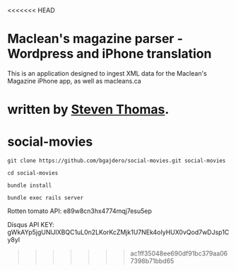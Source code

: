 <<<<<<< HEAD
# Maclean's magazine parser - Wordpress and iPhone translation

This is an application designed to ingest XML data for the Maclean's Magazine iPhone app, as well as macleans.ca

written by [Steven Thomas](http://stevenmichaelthomas.com/).
=======
social-movies
=============
`git clone https://github.com/bgajdero/social-movies.git social-movies`

`cd social-movies`

`bundle install`

`bundle exec rails server`

Rotten tomato API: e89w8cn3hx4774mqj7esu5ep

Disqus API KEY: gWkAYp5jgUNlJlXBQC1uL0n2LKorKcZMjk1U7NEk4oIyHUX0vQod7wDJsp1Cy8yl
>>>>>>> ac1ff35048ee690df91bc379aa067398b71bbd65

